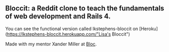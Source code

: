 ## Bloccit: a Reddit clone to teach the fundamentals of web development and Rails 4.

You can see the functional version called lkstephens-bloccit on [Heroku](https://lkstephens-bloccit.herokuapp.com/"Lisa's Bloccit")

Made with my mentor Xander Miller at [Bloc](http://bloc.io).
